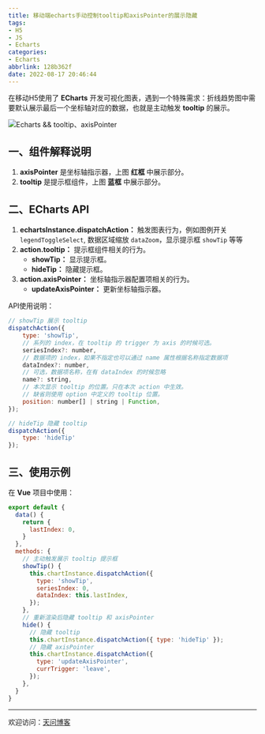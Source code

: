 ```yaml
---
title: 移动端echarts手动控制tooltip和axisPointer的展示隐藏
tags:
- H5
- JS
- Echarts
categories:
- Echarts
abbrlink: 128b362f
date: 2022-08-17 20:46:44
---
```


在移动H5使用了 **ECharts** 开发可视化图表，遇到一个特殊需求：折线趋势图中需要默认展示最后一个坐标轴对应的数据，也就是主动触发 **tooltip** 的展示。

![Echarts && tooltip、axisPointer](https://tiven.cn/static/img/img-echart-01-sF_PutSoSfMgdarnFOA6g.jpg)

<!-- more -->

## 一、组件解释说明

1. **axisPointer** 是坐标轴指示器，上图 **红框** 中展示部分。
2. **tooltip** 是提示框组件，上图 **蓝框** 中展示部分。

## 二、ECharts API

1. **echartsInstance.dispatchAction：** 触发图表行为，例如图例开关 `legendToggleSelect`, 数据区域缩放 `dataZoom`，显示提示框 `showTip` 等等
2. **action.tooltip：** 提示框组件相关的行为。
    * **showTip：** 显示提示框。
    * **hideTip：** 隐藏提示框。
3. **action.axisPointer：** 坐标轴指示器配置项相关的行为。
    * **updateAxisPointer：** 更新坐标轴指示器。

API使用说明：

```js
// showTip 展示 tooltip
dispatchAction({ 
    type: 'showTip',
    // 系列的 index，在 tooltip 的 trigger 为 axis 的时候可选。
    seriesIndex?: number,
    // 数据项的 index，如果不指定也可以通过 name 属性根据名称指定数据项
    dataIndex?: number,
    // 可选，数据项名称，在有 dataIndex 的时候忽略
    name?: string, 
    // 本次显示 tooltip 的位置。只在本次 action 中生效。
    // 缺省则使用 option 中定义的 tooltip 位置。
    position: number[] | string | Function,
});

// hideTip 隐藏 tooltip
dispatchAction({ 
    type: 'hideTip'
});
```

## 三、使用示例

在 **Vue** 项目中使用：

```js
export default {
  data() {
    return {
      lastIndex: 0,
    }
  },
  methods: {
    // 主动触发展示 tooltip 提示框
    showTip() {
      this.chartInstance.dispatchAction({ 
        type: 'showTip',
        seriesIndex: 0,
        dataIndex: this.lastIndex,
      });
    },
    // 重新渲染后隐藏 tooltip 和 axisPointer
    hide() {
      // 隐藏 tooltip
      this.chartInstance.dispatchAction({ type: 'hideTip' });
      // 隐藏 axisPointer
      this.chartInstance.dispatchAction({
        type: 'updateAxisPointer',
        currTrigger: 'leave',
      });
    },
  }
}
```

---

欢迎访问：[天问博客](https://tiven.cn/p/128b362f/ "天问博客-专注于大前端技术")

